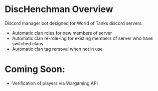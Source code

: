 # DiscHenchman Overview
Discord manager bot designed for World of Tanks discord servers.

- Automatic clan roles for new members of server
- Automatic clan re-role-ing for existing members of server who have switched clans
- Automatic clan tag removal when not in use

# Coming Soon:
- Verification of players via Wargaming API
